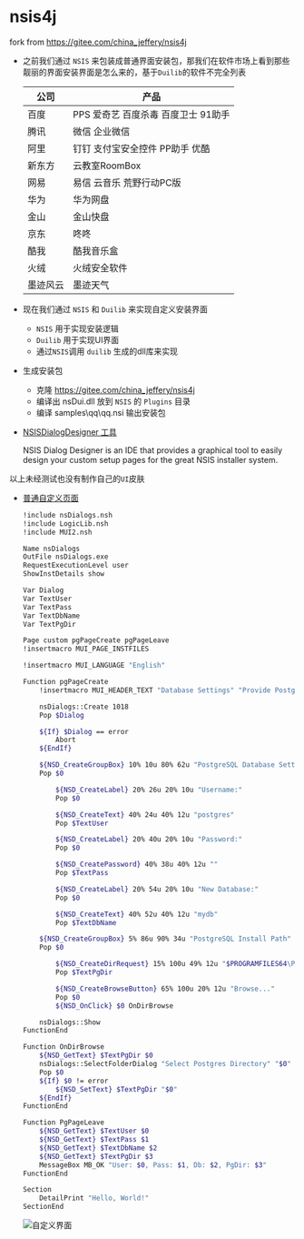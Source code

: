 # nsis4j
fork from https://gitee.com/china_jeffery/nsis4j

- 之前我们通过 `NSIS` 来包装成普通界面安装包，那我们在软件市场上看到那些靓丽的界面安装界面是怎么来的，基于`Duilib`的软件不完全列表

    |公司|产品|
    |-----|------|
    |百度|PPS 爱奇艺 百度杀毒 百度卫士 91助手
    |腾讯|微信 企业微信
    |阿里|钉钉 支付宝安全控件 PP助手 优酷
    |新东方|云教室RoomBox
    |网易|易信 云音乐 荒野行动PC版
    |华为|华为网盘
    |金山|金山快盘
    |京东|咚咚
    |酷我|酷我音乐盒
    |火绒|火绒安全软件
    |墨迹风云|墨迹天气

- 现在我们通过 `NSIS` 和 `Duilib` 来实现自定义安装界面

  - `NSIS` 用于实现安装逻辑
  - `Duilib` 用于实现UI界面
  - 通过`NSIS`调用 `duilib` 生成的dll库来实现

- 生成安装包

  - 克隆 <https://gitee.com/china_jeffery/nsis4j>
  - 编译出 nsDui.dll 放到 `NSIS` 的 `Plugins` 目录
  - 编译 samples\qq\qq.nsi 输出安装包

- [NSISDialogDesigner 工具](http://coolsoft.altervista.org/en/nsisdialogdesigner)

    NSIS Dialog Designer is an IDE that provides a graphical tool to easily design your custom setup pages for the great NSIS installer system.  

以上未经测试也没有制作自己的`UI`皮肤

- [普通自定义页面](https://gist.github.com/johncf/e8f2fc74bec337ddaba30399907d9d9a)

  ```sh
  !include nsDialogs.nsh
  !include LogicLib.nsh
  !include MUI2.nsh

  Name nsDialogs
  OutFile nsDialogs.exe
  RequestExecutionLevel user
  ShowInstDetails show

  Var Dialog
  Var TextUser
  Var TextPass
  Var TextDbName
  Var TextPgDir

  Page custom pgPageCreate pgPageLeave
  !insertmacro MUI_PAGE_INSTFILES

  !insertmacro MUI_LANGUAGE "English"

  Function pgPageCreate
      !insertmacro MUI_HEADER_TEXT "Database Settings" "Provide PostgreSQL config and install directory."

      nsDialogs::Create 1018
      Pop $Dialog

      ${If} $Dialog == error
          Abort
      ${EndIf}

      ${NSD_CreateGroupBox} 10% 10u 80% 62u "PostgreSQL Database Settings"
      Pop $0

          ${NSD_CreateLabel} 20% 26u 20% 10u "Username:"
          Pop $0

          ${NSD_CreateText} 40% 24u 40% 12u "postgres"
          Pop $TextUser

          ${NSD_CreateLabel} 20% 40u 20% 10u "Password:"
          Pop $0

          ${NSD_CreatePassword} 40% 38u 40% 12u ""
          Pop $TextPass

          ${NSD_CreateLabel} 20% 54u 20% 10u "New Database:"
          Pop $0

          ${NSD_CreateText} 40% 52u 40% 12u "mydb"
          Pop $TextDbName

      ${NSD_CreateGroupBox} 5% 86u 90% 34u "PostgreSQL Install Path"
      Pop $0

          ${NSD_CreateDirRequest} 15% 100u 49% 12u "$PROGRAMFILES64\PostgreSQL\10"
          Pop $TextPgDir

          ${NSD_CreateBrowseButton} 65% 100u 20% 12u "Browse..."
          Pop $0
          ${NSD_OnClick} $0 OnDirBrowse

      nsDialogs::Show
  FunctionEnd

  Function OnDirBrowse
      ${NSD_GetText} $TextPgDir $0
      nsDialogs::SelectFolderDialog "Select Postgres Directory" "$0"
      Pop $0
      ${If} $0 != error
          ${NSD_SetText} $TextPgDir "$0"
      ${EndIf}
  FunctionEnd

  Function PgPageLeave
      ${NSD_GetText} $TextUser $0
      ${NSD_GetText} $TextPass $1
      ${NSD_GetText} $TextDbName $2
      ${NSD_GetText} $TextPgDir $3
      MessageBox MB_OK "User: $0, Pass: $1, Db: $2, PgDir: $3"
  FunctionEnd

  Section
      DetailPrint "Hello, World!"
  SectionEnd
  ```

  ![自定义界面](https://s1.ax1x.com/2020/09/04/wFGDwd.png)